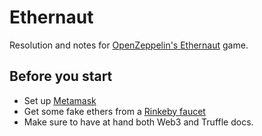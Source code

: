 # Ethernaut

Resolution and notes for [OpenZeppelin's
Ethernaut](https://ethernaut.openzeppelin.com/) game.

## Before you start

* Set up [Metamask](https://metamask.io/)
* Get some fake ethers from a [Rinkeby faucet](https://faucet.rinkeby.io/)
* Make sure to have at hand both Web3 and Truffle docs.
